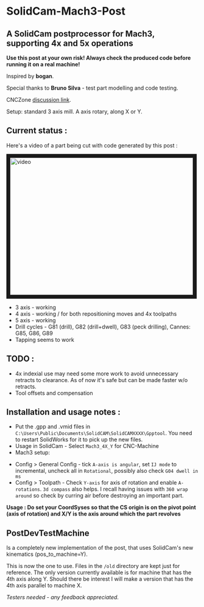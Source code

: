 # SolidCam-Mach3-Post
## A SolidCam postprocessor for Mach3, supporting 4x and 5x operations

**Use this post at your own risk! Always check the produced code before running it on a real machine!**

Inspired by **bogan**.

Special thanks to **Bruno Silva** - test part modelling and code testing.

CNCZone [discussion link](http://www.cnczone.com/forums/solidcam/255556-cnc.html).


Setup: standard 3 axis mill. A axis rotary, along X or Y.

## Current status :

Here's a video of a part being cut with code generated by this post : 

<a href="http://www.youtube.com/watch?feature=player_embedded&v=4jaPCg0YltA
" target="_blank"><img src="http://img.youtube.com/vi/4jaPCg0YltA/0.jpg" 
alt="video" width="480" height="360" border="10" /></a>

 - 3 axis - working
 - 4 axis - working / for both repositioning moves and 4x toolpaths
 - 5 axis - working
 - Drill cycles - G81 (drill), G82 (drill+dwell), G83 (peck drilling), Cannes: G85, G86, G89 
 - Tapping seems to work
 
## TODO :
 - 4x indexial use may need some more work to avoid unnecessary retracts to clearance. As of now it's safe but can be made faster w/o retracts.
 - Tool offsets and compensation

## Installation and usage notes :
 - Put the .gpp and .vmid files in `C:\Users\Public\Documents\SolidCAM\SolidCAMXXXX\Gpptool`. You need to restart SolidWorks for it to pick up the new files.
 - Usage in SolidCam - Select `Mach3_4X_Y` for CNC-Machine
 - Mach3 setup:
  * Config > General Config - tick `A-axis is angular`, set `IJ mode` to incremental, uncheck all in `Rotational`, possibly also check `G04 dwell in ms`
  * Config > Toolpath - Check `Y-axis` for axis of rotation and enable `A-rotations`. `3d compass` also helps. I recall having issues with `360 wrap around` so check by curring air before destroying an important part.

**Usage : Do set your CoordSyses so that the CS origin is **on** the pivot point (axis of rotation) and X/Y is the axis around which the part revolves**

## PostDevTestMachine
Is a completely new implementation of the post, that uses SolidCam's new kinematics (pos_to_machine=Y).

This is now the one to use. Files in the `/old` directory are kept just for reference. The only version currently available is for machine that has the 4th axis along Y. Should there be interest I will make a version that has the 4th axis parallel to machine X.

*Testers needed - any feedback appreciated.*
